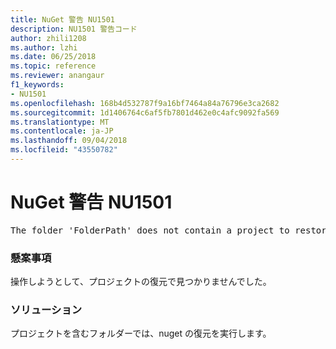```yaml
---
title: NuGet 警告 NU1501
description: NU1501 警告コード
author: zhili1208
ms.author: lzhi
ms.date: 06/25/2018
ms.topic: reference
ms.reviewer: anangaur
f1_keywords:
- NU1501
ms.openlocfilehash: 168b4d532787f9a16bf7464a84a76796e3ca2682
ms.sourcegitcommit: 1d1406764c6af5fb7801d462e0c4afc9092fa569
ms.translationtype: MT
ms.contentlocale: ja-JP
ms.lasthandoff: 09/04/2018
ms.locfileid: "43550782"
---
```

# <a name="nuget-warning-nu1501"></a>NuGet 警告 NU1501

<pre>The folder 'FolderPath' does not contain a project to restore.</pre>


### <a name="issue"></a>懸案事項
操作しようとして、プロジェクトの復元で見つかりませんでした。 

### <a name="solution"></a>ソリューション
プロジェクトを含むフォルダーでは、nuget の復元を実行します。 
